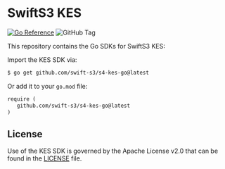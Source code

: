 # SwiftS3 KES

[![Go Reference](https://pkg.go.dev/badge/github.com/swift-s3/s4-kes-go.svg)](https://pkg.go.dev/github.com/swift-s3/s4-kes-go) ![GitHub Tag](https://img.shields.io/github/v/tag/swift-s3/s4-kes-go)

This repository contains the Go SDKs for SwiftS3 KES:

Import the KES SDK via:

```sh
$ go get github.com/swift-s3/s4-kes-go@latest
```

Or add it to your `go.mod` file:

```txt
require (
   github.com/swift-s3/s4-kes-go@latest
)
```

## License

Use of the KES SDK is governed by the Apache License v2.0 that can be found in the [LICENSE](./LICENSE) file.
